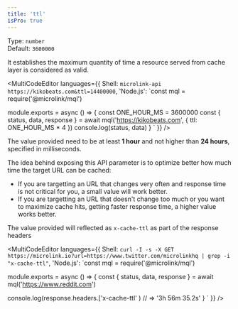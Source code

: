 ```yaml
---
title: 'ttl'
isPro: true
--- 
```


Type: `number`<br/>
Default: `3600000`<br/>

It establishes the maximum quantity of time a resource served from cache layer is considered as valid.

<MultiCodeEditor languages={{
  Shell: `microlink-api https://kikobeats.com&ttl=14400000`,
  'Node.js': `const mql = require('@microlink/mql')
 
module.exports = async () => {
  const ONE_HOUR_MS = 3600000
  const { status, data, response } = await mql('https://kikobeats.com', {
    ttl: ONE_HOUR_MS * 4
  })
  console.log(status, data)
}
  `
  }} 
/>

The value provided need to be at least **1 hour** and not higher than **24 hours**, specified in milliseconds.

The idea behind exposing this API parameter is to optimize better how much time the target URL can be cached:

- If you are targetting an URL that changes very often and response time is not critical for you, a small value will work better.
- If you are targetting an URL that doesn't change too much or you want to maximize cache hits, getting faster response time, a higher value works better.

The value provided will reflected as `x-cache-ttl` as part of the response headers

<MultiCodeEditor languages={{
  Shell: `curl -I -s -X GET https://microlink.io?url=https://www.twitter.com/microlinkhq | grep -i "x-cache-ttl"`,
  'Node.js': `const mql = require('@microlink/mql')
 
module.exports = async () => {
  const { status, data, response } = await mql('https://www.reddit.com')
  
  console.log(response.headers.['x-cache-ttl' ) // => '3h 56m 35.2s'
}
  `
  }} 
/>
